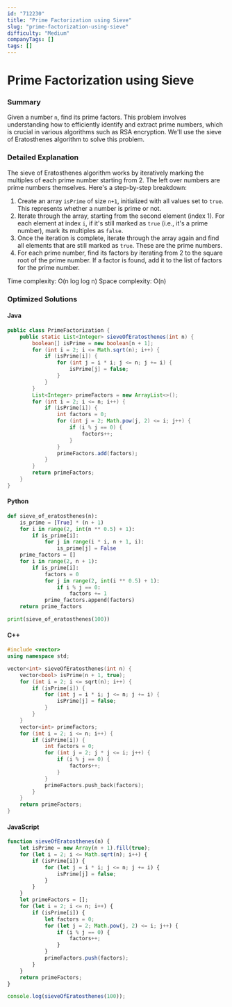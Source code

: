 ```yaml
---
id: "712230"
title: "Prime Factorization using Sieve"
slug: "prime-factorization-using-sieve"
difficulty: "Medium"
companyTags: []
tags: []
---
```


**Prime Factorization using Sieve**
===============================

### Summary

Given a number `n`, find its prime factors. This problem involves understanding how to efficiently identify and extract prime numbers, which is crucial in various algorithms such as RSA encryption. We'll use the sieve of Eratosthenes algorithm to solve this problem.

### Detailed Explanation

The sieve of Eratosthenes algorithm works by iteratively marking the multiples of each prime number starting from 2. The left over numbers are prime numbers themselves. Here's a step-by-step breakdown:

1. Create an array `isPrime` of size `n+1`, initialized with all values set to `true`. This represents whether a number is prime or not.
2. Iterate through the array, starting from the second element (index 1). For each element at index `i`, if it's still marked as `true` (i.e., it's a prime number), mark its multiples as `false`.
3. Once the iteration is complete, iterate through the array again and find all elements that are still marked as `true`. These are the prime numbers.
4. For each prime number, find its factors by iterating from 2 to the square root of the prime number. If a factor is found, add it to the list of factors for the prime number.

Time complexity: O(n log log n)
Space complexity: O(n)

### Optimized Solutions

#### Java
```java
public class PrimeFactorization {
    public static List<Integer> sieveOfEratosthenes(int n) {
        boolean[] isPrime = new boolean[n + 1];
        for (int i = 2; i <= Math.sqrt(n); i++) {
            if (isPrime[i]) {
                for (int j = i * i; j <= n; j += i) {
                    isPrime[j] = false;
                }
            }
        }
        List<Integer> primeFactors = new ArrayList<>();
        for (int i = 2; i <= n; i++) {
            if (isPrime[i]) {
                int factors = 0;
                for (int j = 2; Math.pow(j, 2) <= i; j++) {
                    if (i % j == 0) {
                        factors++;
                    }
                }
                primeFactors.add(factors);
            }
        }
        return primeFactors;
    }
}
```

#### Python
```python
def sieve_of_eratosthenes(n):
    is_prime = [True] * (n + 1)
    for i in range(2, int(n ** 0.5) + 1):
        if is_prime[i]:
            for j in range(i * i, n + 1, i):
                is_prime[j] = False
    prime_factors = []
    for i in range(2, n + 1):
        if is_prime[i]:
            factors = 0
            for j in range(2, int(i ** 0.5) + 1):
                if i % j == 0:
                    factors += 1
            prime_factors.append(factors)
    return prime_factors

print(sieve_of_eratosthenes(100))
```

#### C++
```cpp
#include <vector>
using namespace std;

vector<int> sieveOfEratosthenes(int n) {
    vector<bool> isPrime(n + 1, true);
    for (int i = 2; i <= sqrt(n); i++) {
        if (isPrime[i]) {
            for (int j = i * i; j <= n; j += i) {
                isPrime[j] = false;
            }
        }
    }
    vector<int> primeFactors;
    for (int i = 2; i <= n; i++) {
        if (isPrime[i]) {
            int factors = 0;
            for (int j = 2; j * j <= i; j++) {
                if (i % j == 0) {
                    factors++;
                }
            }
            primeFactors.push_back(factors);
        }
    }
    return primeFactors;
}
```

#### JavaScript
```javascript
function sieveOfEratosthenes(n) {
    let isPrime = new Array(n + 1).fill(true);
    for (let i = 2; i <= Math.sqrt(n); i++) {
        if (isPrime[i]) {
            for (let j = i * i; j <= n; j += i) {
                isPrime[j] = false;
            }
        }
    }
    let primeFactors = [];
    for (let i = 2; i <= n; i++) {
        if (isPrime[i]) {
            let factors = 0;
            for (let j = 2; Math.pow(j, 2) <= i; j++) {
                if (i % j == 0) {
                    factors++;
                }
            }
            primeFactors.push(factors);
        }
    }
    return primeFactors;
}

console.log(sieveOfEratosthenes(100));
```